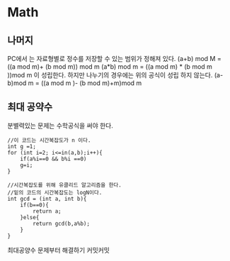 # Math

## 나머지
PC에서 는 자료형별로 정수를 저장할 수 있는 범위가 정해져 있다. 
 (a+b) mod M = ((a mod m)+ (b mod m)) mod m
 (a*b) mod m = ((a mod m) * (b mod m ))mod m
 이 성립한다. 
 하지만 나누기의 경우에는 위의 공식이 성립 하지 않는다. 
 (a-b)mod m = ((a mod m )- (b mod m)+m)mod m 


## 최대 공약수 
분별력있는 문제는 수학공식을 써야 한다.
```
//이 코드는 시간복잡도가 n 이다. 
int g =1;
for (int i=2; i<=in(a,b);i++){
    if(a%i==0 && b%i ==0)
    g=i;
}

//시간복잡도를 위해 유클리드 알고리즘을 한다. 
//밑의 코드의 시간복잡도는 logN이다. 
int gcd = (int a, int b){
    if(b==0){
        return a; 
    }else{
        return gcd(b,a%b);
    }
}
```
최대공양수 문제부터 해결하기 
커밋커밋 